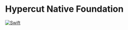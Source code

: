 # Hypercut Native Foundation

[![Swift](https://github.com/professional-crastinators/hypercut-native-foundation/actions/workflows/swift.yml/badge.svg)](https://github.com/professional-crastinators/hypercut-native-foundation/actions/workflows/swift.yml)
